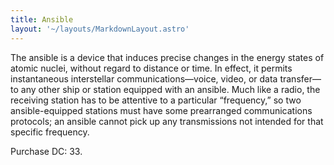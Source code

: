```yaml
---
title: Ansible
layout: '~/layouts/MarkdownLayout.astro'
---
```

The ansible is a device that induces precise changes in the energy states of
atomic nuclei, without regard to distance or time. In effect, it permits
instantaneous interstellar communications—voice, video, or data transfer—to
any other ship or station equipped with an ansible. Much like a radio, the
receiving station has to be attentive to a particular “frequency,” so two
ansible-equipped stations must have some prearranged communications protocols;
an ansible cannot pick up any transmissions not intended for that specific
frequency.

Purchase DC: 33.

